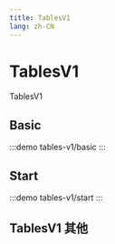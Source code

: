 ```yaml
--- 
title: TablesV1
lang: zh-CN
---
```


# TablesV1

TablesV1


## Basic

:::demo 
tables-v1/basic
:::

## Start

:::demo 
tables-v1/start
:::


## TablesV1 其他
